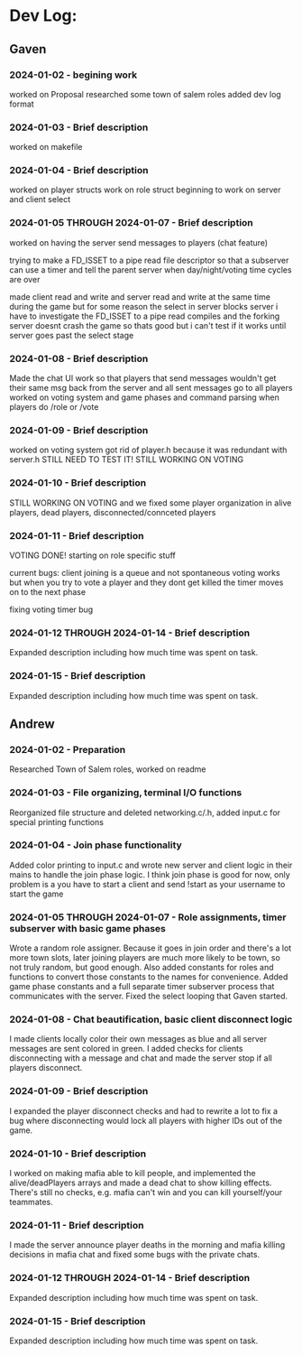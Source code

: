 # Dev Log:

## Gaven

### 2024-01-02 - begining work
worked on Proposal
researched some town of salem roles
added dev log format

### 2024-01-03 - Brief description
worked on makefile

### 2024-01-04 - Brief description
worked on player structs work on role struct beginning to work on server and client select

### 2024-01-05 THROUGH 2024-01-07 - Brief description
worked on having the server send messages to players (chat feature)

trying to make a FD_ISSET to a pipe read file descriptor so that a subserver can use a timer
and tell the parent server when day/night/voting time cycles are over  

made client read and write and server read and write at the same time during the game
but for some reason the select in server blocks server i have to investigate
the FD_ISSET to a pipe read compiles and the forking server doesnt crash the game so thats good
but i can't test if it works until server goes past the select stage

### 2024-01-08 - Brief description
Made the chat UI work so that players that send messages wouldn't get their same msg back from the server
and all sent messages go to all players
worked on voting system and game phases and command parsing when players do /role or /vote


### 2024-01-09 - Brief description
worked on voting system
got rid of player.h because it was redundant with server.h
STILL NEED TO TEST IT!
STILL WORKING ON VOTING

### 2024-01-10 - Brief description
STILL WORKING ON VOTING and we fixed some player organization in alive players, dead players, disconnected/connceted players

### 2024-01-11 - Brief description
VOTING DONE!
starting on role specific stuff

current bugs: client joining is a queue and not spontaneous
                voting works but when you try to vote a player and they dont get killed the timer moves on to the next phase

fixing voting timer bug
### 2024-01-12 THROUGH 2024-01-14 - Brief description
Expanded description including how much time was spent on task.

### 2024-01-15 - Brief description
Expanded description including how much time was spent on task.


## Andrew

### 2024-01-02 - Preparation
Researched Town of Salem roles, worked on readme

### 2024-01-03 - File organizing, terminal I/O functions
Reorganized file structure and deleted networking.c/.h, added input.c for special printing functions

### 2024-01-04 - Join phase functionality
Added color printing to input.c and wrote new server and client logic in their mains to handle the join phase logic. I think join phase is good for now, only problem is a you have to start a client and send !start as your username to start the game

### 2024-01-05 THROUGH 2024-01-07 - Role assignments, timer subserver with basic game phases
Wrote a random role assigner. Because it goes in join order and there's a lot more town slots, later joining players are much more likely to be town, so not truly random, but good enough.
Also added constants for roles and functions to convert those constants to the names for convenience.
Added game phase constants and a full separate timer subserver process that communicates with the server. Fixed the select looping that Gaven started.

### 2024-01-08 - Chat beautification, basic client disconnect logic
I made clients locally color their own messages as blue and all server messages are sent colored in green.
I added checks for clients disconnecting with a message and chat and made the server stop if all players disconnect.

### 2024-01-09 - Brief description
I expanded the player disconnect checks and had to rewrite a lot to fix a bug where disconnecting would lock all players with higher IDs out of the game.

### 2024-01-10 - Brief description
I worked on making mafia able to kill people, and implemented the alive/deadPlayers arrays and made a dead chat to show killing effects.
There's still no checks, e.g. mafia can't win and you can kill yourself/your teammates.

### 2024-01-11 - Brief description
I made the server announce player deaths in the morning and mafia killing decisions in mafia chat and fixed some bugs with the private chats.

### 2024-01-12 THROUGH 2024-01-14 - Brief description
Expanded description including how much time was spent on task.

### 2024-01-15 - Brief description
Expanded description including how much time was spent on task.
